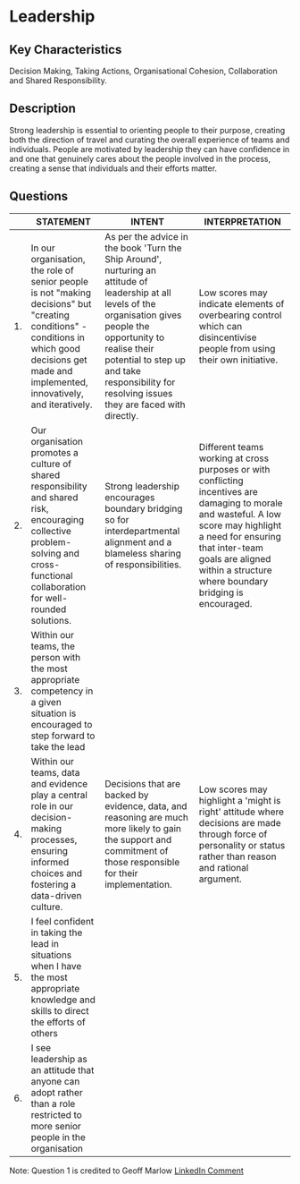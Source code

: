# Leadership

## Key Characteristics
Decision Making, Taking Actions, Organisational Cohesion, Collaboration and Shared Responsibility.

## Description
Strong leadership is essential to orienting people to their purpose, creating both the direction of travel and curating the overall experience of teams and individuals. People are motivated by leadership they can have confidence in and one that genuinely cares about the people involved in the process, creating a sense that individuals and their efforts matter.

## Questions

| | STATEMENT  	| INTENT  	| INTERPRETATION |
|---	|---	|---	|---	|
| 1. | In our organisation, the role of senior people is not "making decisions" but "creating conditions" - conditions in which good decisions get made and implemented, innovatively, and iteratively. | As per the advice in the book 'Turn the Ship Around', nurturing an attitude of leadership at all levels of the organisation gives people the opportunity to realise their potential to step up and take responsibility for resolving issues they are faced with directly.	| Low scores may indicate elements of overbearing control which can disincentivise people from using their own initiative. | 
| 2. | Our organisation promotes a culture of shared responsibility and shared risk, encouraging collective problem-solving and cross-functional collaboration for well-rounded solutions.	| Strong leadership encourages boundary bridging so for interdepartmental alignment and a blameless sharing of responsibilities. | Different teams working at cross purposes or with conflicting incentives are damaging to morale and wasteful. A low score may highlight a need for ensuring that inter-team goals are aligned within a structure where boundary bridging is encouraged. |
| 3. | Within our teams, the person with the most appropriate competency in a given situation is encouraged to step forward to take the lead | | |
| 4. | Within our teams, data and evidence play a central role in our decision-making processes, ensuring informed choices and fostering a data-driven culture.	| Decisions that are backed by evidence, data, and reasoning are much more likely to gain the support and commitment of those responsible for their implementation.	| Low scores may highlight a 'might is right' attitude where decisions are made through force of personality or status rather than reason and rational argument. |
| 5. | I feel confident in taking the lead in situations when I have the most appropriate knowledge and skills to direct the efforts of others | | |
| 6. | I see leadership as an attitude that anyone can adopt rather than a role restricted to more senior people in the organisation | | |

 




Note: Question 1 is credited to Geoff Marlow [LinkedIn Comment](https://www.linkedin.com/feed/update/urn:li:activity:7097147420244893697?commentUrn=urn%3Ali%3Acomment%3A%28activity%3A7097147420244893697%2C7097150300603473922%29)



